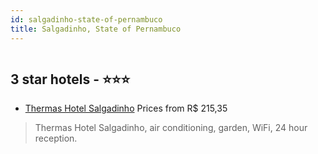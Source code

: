 ```yaml
---
id: salgadinho-state-of-pernambuco
title: Salgadinho, State of Pernambuco
---
```


<center><img src="https://static.hotelurbano.com/reservas/prod0/9/9750/5af5b3ca2ff7a_thermas-hotel-salgadinho.jpg" alt="" /></center>


##  3 star hotels - ⭐️⭐️⭐️

-    [Thermas Hotel Salgadinho](https://us.hurb.com/hotels/salgadinho/thermas-hotel-salgadinho-9750?cmp=18055) Prices from R$ 215,35
   > Thermas Hotel Salgadinho, air conditioning, garden, WiFi, 24 hour reception.
